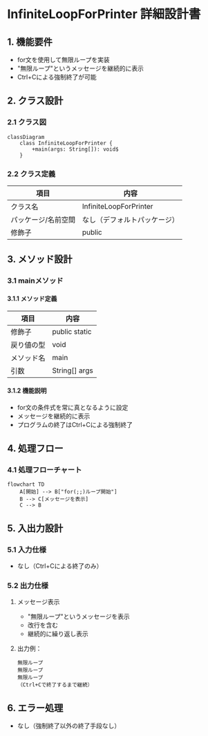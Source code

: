 # InfiniteLoopForPrinter 詳細設計書

## 1. 機能要件

- for文を使用して無限ループを実装
- "無限ループ"というメッセージを継続的に表示
- Ctrl+Cによる強制終了が可能

## 2. クラス設計

### 2.1 クラス図

```mermaid
classDiagram
    class InfiniteLoopForPrinter {
        +main(args: String[]): void$
    }
```

### 2.2 クラス定義

| 項目 | 内容 |
|------|------|
| クラス名 | InfiniteLoopForPrinter |
| パッケージ/名前空間 | なし（デフォルトパッケージ） |
| 修飾子 | public |

## 3. メソッド設計

### 3.1 mainメソッド

#### 3.1.1 メソッド定義

| 項目 | 内容 |
|------|------|
| 修飾子 | public static |
| 戻り値の型 | void |
| メソッド名 | main |
| 引数 | String[] args |

#### 3.1.2 機能説明

- for文の条件式を常に真となるように設定
- メッセージを継続的に表示
- プログラムの終了はCtrl+Cによる強制終了

## 4. 処理フロー

### 4.1 処理フローチャート

```mermaid
flowchart TD
    A[開始] --> B["for(;;)ループ開始"]
    B --> C[メッセージを表示]
    C --> B
```

## 5. 入出力設計

### 5.1 入力仕様

- なし（Ctrl+Cによる終了のみ）

### 5.2 出力仕様

1. メッセージ表示
   - "無限ループ"というメッセージを表示
   - 改行を含む
   - 継続的に繰り返し表示

1. 出力例：

   ```text
   無限ループ
   無限ループ
   無限ループ
   （Ctrl+Cで終了するまで継続）
   ```

## 6. エラー処理

- なし（強制終了以外の終了手段なし）
